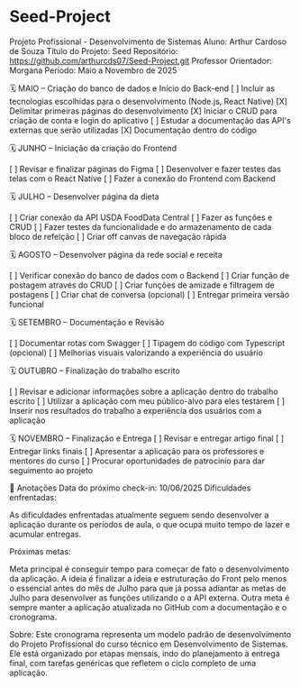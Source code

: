 # Seed-Project

Projeto Profissional - Desenvolvimento de Sistemas
Aluno: Arthur Cardoso de Souza
Título do Projeto: Seed
Repositório: https://github.com/arthurcds07/Seed-Project.git
Professor Orientador: Morgana
Período: Maio a Novembro de 2025

🗓️ MAIO – Criação do banco de dados e Início do Back-end
[ ] Incluir as tecnologias escolhidas para o desenvolvimento (Node.js, React Native)
[X] Delimitar primeiras páginas do desenvolvimento
[X] Iniciar o CRUD para criação de conta e login do aplicativo
[ ] Estudar a documentação das API's externas que serão utilizadas
[X] Documentação dentro do código


🗓️ JUNHO – Iniciação da criação do Frontend

[ ] Revisar e finalizar páginas do Figma 
[ ] Desenvolver e fazer testes das telas com o React Native
[ ] Fazer a conexão do Frontend com Backend 

🗓️ JULHO – Desenvolver página da dieta

[ ] Criar conexão da API USDA FoodData Central
[ ] Fazer as funções e CRUD 
[ ] Fazer testes da funcionalidade e do armazenamento de cada bloco de refeição
[ ] Criar off canvas de navegação rápida 

🗓️ AGOSTO – Desenvolver página da rede social e receita

[ ] Verificar conexão do banco de dados com o Backend
[ ] Criar função de postagem através do CRUD
[ ] Criar funções de amizade e filtragem de postagens
[ ] Criar chat de conversa (opcional)
[ ] Entregar primeira versão funcional

🗓️ SETEMBRO – Documentação e Revisão

[ ] Documentar rotas com Swagger 
[ ] Tipagem do código com Typescript (opcional)
[ ] Melhorias visuais valorizando a experiência do usuário

🗓️ OUTUBRO – Finalização do trabalho escrito 

[ ] Revisar e adicionar informações sobre a aplicação dentro do trabalho escrito
[ ] Utilizar a aplicação com meu público-alvo para eles testarem
[ ] Inserir nos resultados do trabalho a experiência dos usuários com a aplicação

🗓️ NOVEMBRO – Finalização e Entrega
[ ] Revisar e entregar artigo final
[ ] Entregar links finais 
[ ] Apresentar a aplicação para os professores e mentores do curso
[ ] Procurar oportunidades de patrocinio para dar seguimento ao projeto


📌 Anotações
Data do próximo check-in: 10/06/2025
Dificuldades enfrentadas:

 As dificuldades enfrentadas atualmente seguem sendo desenvolver a aplicação durante os períodos de aula, o que ocupa muito tempo de lazer e acumular entregas.

Próximas metas:
 
 Meta principal é conseguir tempo para começar de fato o desenvolvimento da aplicação. A ideia é finalizar a ideia e estruturação do Front pelo menos o essencial antes do mês de Julho para que já possa adiantar as metas de Julho para desenvolver as funções utilizando o a API externa. Outra meta é sempre manter a aplicação atualizada no GitHub com a documentação e o cronograma.

Sobre: Este cronograma representa um modelo padrão de desenvolvimento do Projeto Profissional do curso técnico em Desenvolvimento de Sistemas. Ele está organizado por etapas mensais, indo do planejamento à entrega final, com tarefas genéricas que refletem o ciclo completo de uma aplicação.

